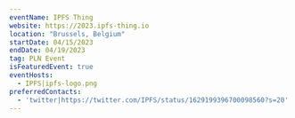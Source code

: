 ```yaml
---
eventName: IPFS Thing
website: https://2023.ipfs-thing.io
location: "Brussels, Belgium"
startDate: 04/15/2023
endDate: 04/19/2023
tag: PLN Event
isFeaturedEvent: true
eventHosts:
  - IPFS|ipfs-logo.png
preferredContacts:
  - 'twitter|https://twitter.com/IPFS/status/1629199396700098560?s=20'
---
```

